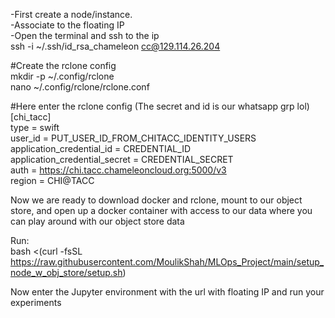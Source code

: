 -First create a node/instance.  
-Associate to the floating IP  
-Open the terminal and ssh to the ip  
ssh -i ~/.ssh/id_rsa_chameleon cc@129.114.26.204  
  
#Create the rclone config  
mkdir -p ~/.config/rclone  
nano ~/.config/rclone/rclone.conf  
  
#Here enter the rclone config (The secret and id is our whatsapp grp lol)  
[chi_tacc]  
type = swift  
user_id = PUT_USER_ID_FROM_CHITACC_IDENTITY_USERS  
application_credential_id = CREDENTIAL_ID  
application_credential_secret = CREDENTIAL_SECRET  
auth = https://chi.tacc.chameleoncloud.org:5000/v3  
region = CHI@TACC  
  
Now we are ready to download docker and rclone, mount to our object store, and open up a docker container with access to our data where you can play around with our object store data  
  
Run:  
bash <(curl -fsSL https://raw.githubusercontent.com/MoulikShah/MLOps_Project/main/setup_node_w_obj_store/setup.sh)  
  
Now enter the Jupyter environment with the url with floating IP and run your experiments  
